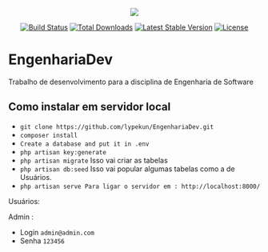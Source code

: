 <p align="center"><img src="https://laravel.com/assets/img/components/logo-laravel.svg"></p>

<p align="center">
<a href="https://travis-ci.org/laravel/framework"><img src="https://travis-ci.org/laravel/framework.svg" alt="Build Status"></a>
<a href="https://packagist.org/packages/laravel/framework"><img src="https://poser.pugx.org/laravel/framework/d/total.svg" alt="Total Downloads"></a>
<a href="https://packagist.org/packages/laravel/framework"><img src="https://poser.pugx.org/laravel/framework/v/stable.svg" alt="Latest Stable Version"></a>
<a href="https://packagist.org/packages/laravel/framework"><img src="https://poser.pugx.org/laravel/framework/license.svg" alt="License"></a>
</p>

# EngenhariaDev
Trabalho de desenvolvimento para a disciplina de Engenharia de Software


## Como instalar em servidor local ##

* `git clone https://github.com/lypekun/EngenhariaDev.git`
* `composer install`
* `Create a database and put it in .env`
* `php artisan key:generate`
* `php artisan migrate` Isso vai criar as tabelas
* `php artisan db:seed` Isso vai popular algumas tabelas como a de Usuários.
* `php artisan serve Para ligar o servidor em : http://localhost:8000/`

Usuários:

Admin :
* Login `admin@admin.com`
* Senha `123456`



